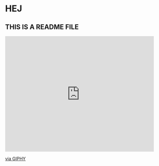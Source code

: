 # HEJ

## THIS IS A README FILE

<iframe src="https://giphy.com/embed/7kn27lnYSAE9O" width="480" height="373" frameBorder="0" class="giphy-embed" allowFullScreen></iframe><p><a href="https://giphy.com/gifs/running-muppets-7kn27lnYSAE9O">via GIPHY</a></p>
